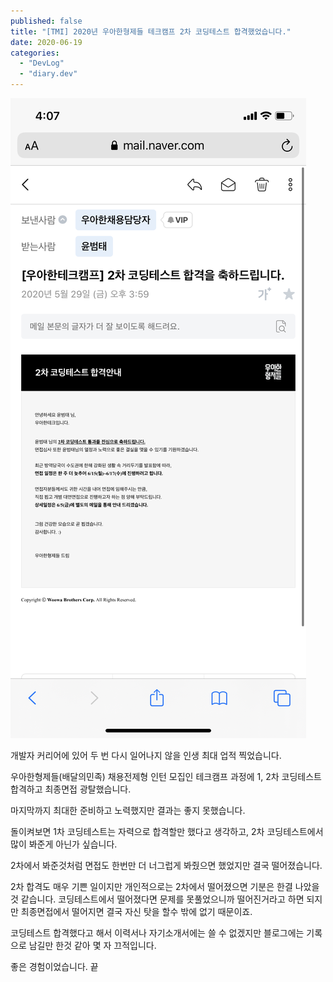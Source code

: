 ```yaml
---
published: false
title: "[TMI] 2020년 우아한형제들 테크캠프 2차 코딩테스트 합격했었습니다."
date: 2020-06-19
categories: 
  - "DevLog"
  - "diary.dev"
---
```


 ![](/assets/img/wp-content/uploads/2020/06/89F65E46-C395-4F94-B6DF-688971950ED1.png)

개발자 커리어에 있어 두 번 다시 일어나지 않을 인생 최대 업적 찍었습니다.

우아한형제들(배달의민족) 채용전제형 인턴 모집인 테크캠프 과정에 1, 2차 코딩테스트 합격하고 최종면접 광탈했습니다.

마지막까지 최대한 준비하고 노력했지만 결과는 좋지 못했습니다.

돌이켜보면 1차 코딩테스트는 자력으로 합격할만 했다고 생각하고, 2차 코딩테스트에서 많이 봐준게 아닌가 싶습니다.

2차에서 봐준것처럼 면접도 한번만 더 너그럽게 봐줬으면 했었지만 결국 떨어졌습니다.

2차 합격도 매우 기쁜 일이지만 개인적으로는 2차에서 떨어졌으면 기분은 한결 나았을 것 같습니다. 코딩테스트에서 떨어졌다면 문제를 못풀었으니까 떨어진거라고 하면 되지만 최종면접에서 떨어지면 결국 자신 탓을 할수 밖에 없기 때문이죠.

코딩테스트 합격했다고 해서 이력서나 자기소개서에는 쓸 수 없겠지만 블로그에는 기록으로 남길만 한것 같아 몇 자 끄적입니다.

좋은 경험이었습니다. 끝
